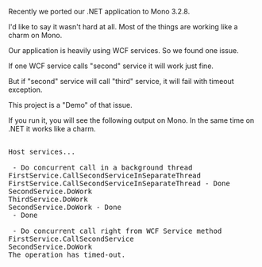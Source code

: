 Recently we ported our .NET application to Mono  3.2.8.

I'd like to say it wasn't hard at all. Most of the things are working like a charm on Mono.

Our application is heavily using WCF services. So we found one issue.

If one WCF service calls "second" service it will work just fine.

But if "second" service will call "third" service, it will fail with timeout exception.


This project is a "Demo" of that issue.


If you run it, you will see the following output on Mono. In the same time on .NET it works like a charm.


<pre>

Host services...

 - Do concurrent call in a background thread
FirstService.CallSecondServiceInSeparateThread
FirstService.CallSecondServiceInSeparateThread - Done
SecondService.DoWork
ThirdService.DoWork
SecondService.DoWork - Done
 - Done

 - Do concurrent call right from WCF Service method
FirstService.CallSecondService
SecondService.DoWork
The operation has timed-out.

</pre>
